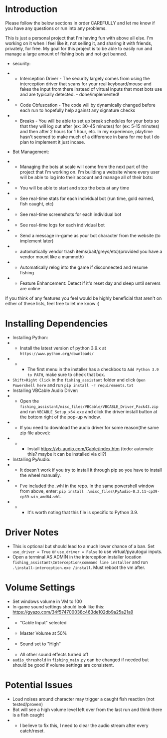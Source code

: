 # Introduction
Please follow the below sections in order CAREFULLY and let me know if you have any questions or run into any problems.


This is just a personal project that I'm having fun with above all else. I'm working on it when I feel like it, not selling it, and sharing it with friends, privately, for free. My goal for this project is to be able to easily run and manage a large amount of fishing bots and not get banned. 

* security:
* * Interception Driver - The security largely comes from using the interception driver that scans for your real keyboard/mouse and fakes the input from there instead of virtual inputs that most bots use and are typically detected. - done/implemented!
* * Code Obfuscation - The code will by dynamically changed before each run to hopefully help against any signature checks
* * Breaks - You will be able to set up break schedules for your bots so that they will log out after (ex: 30-45 minutes) for (ex: 5-15 minutes) and then after 2 hours for 1 hour, etc. In my experience, playtime hasn't seemed to make much of a difference in bans for me but I do plan to implement it just incase. 


* Bot Management:
* * Managing the bots at scale will come from the next part of the project that I'm working on. I'm building a website where every user will be able to log into their account and manage all of their bots:
* * You will be able to start and stop the bots at any time
* * See real-time stats for each individual bot (run time, gold earned, fish caught, etc)
* * See real-time screenshots for each individual bot
* * See real-time logs for each individual bot
* * Send a message in-game as your bot character from the website (to implement later)
* * automatically vendor trash items(bait/greys/etc)(provided you have a vendor mount like a mammoth)
* * Automatically relog into the game if disconnected and resume fishing
* * Feature Enhancement: Detect if it's reset day and sleep until servers are online


If you think of any features you feel would be highly beneficial that aren't on either of these lists, feel free to let me know :)


# Installing Dependencies
* Installing Python:
* * Install the latest version of python 3.9.x at `https://www.python.org/downloads/`
* * * The first menu in the installer has a checkbox to `Add Python 3.9 to PATH`, make sure to check that box.
* `Shift+Right Click` in the `fishing_assistant` folder and click `Open Powershell here` and run `pip install -r requirements.txt`
* Installing VBCable Audio Driver:
* * Open the `fishing_assistant/misc_files/VBCable/VBCABLE_Driver_Pack43.zip` and run `VBCABLE_Setup_x64.exe` and click the driver install button at the bottom right of the pop-up window.
* * If you need to download the audio driver for some reason(the same zip file above):
* * * Install https://vb-audio.com/Cable/index.htm (todo: automate this? maybe it can be installed via cli?)
* Installing PyAudio:
* * It doesn't work if you try to install it through pip so you have to install the wheel manually.
* * I've included the .whl in the repo. In the same powershell window from above, enter: `pip install .\misc_files\PyAudio-0.2.11-cp39-cp39-win_amd64.whl`.
* * * It's worth noting that this file is specific to Python 3.9.

# Driver Notes
*  This is optional but should lead to a much lower chance of a ban. Set `use_driver = True` or `use_driver = False` to use virtual/pyautogui inputs.
*  Open a terminal AS ADMIN in the interception installer location `fishing_assistant\Interception\command line installer` and run `.\install-interception.exe /install`. Must reboot the vm after.

# Volume Settings
*  Set windows volume in VM to 100
*  In-game sound settings should look like this: https://gyazo.com/34f574700038c463de102db9a25a21a9
* *  "Cable Input" selected
* *  Master Volume at 50%
* *  Sound set to "High"
* *  All other sound effects turned off
* `audio_threshold` in `fishing_main.py` can be changed if needed but should be good if volume settings are consistent.

# Potential Issues
* Loud noises around character may trigger a caught fish reaction (not tested/proven)
* Bot will see a high volume level left over from the last run and think there is a fish caught
* * I believe to fix this, I need to clear the audio stream after every catch/reset.
